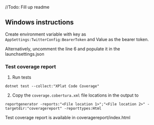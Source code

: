 //Todo: Fill up readme


## Windows instructions

Create environment variable with key as `AppSettings:TwitterConfig:BearerToken` and Value as the bearer token.

Alternatively, uncomment the line 6 and populate it in the launchsettings.json

### Test coverage report

1. Run tests
```
dotnet test --collect:"XPlat Code Coverage"
```
2. Copy the `coverage.cobertura.xml` file locations in the output to 
```
reportgenerator -reports:"<File location 1>";"<File location 2>" -targetdir:"coveragereport" -reporttypes:Html
```


Test coverage report is available in coveragereport/index.html
